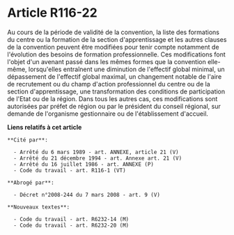 # Article R116-22

Au cours de la période de validité de la convention, la liste des formations du centre ou la formation de la section
d'apprentissage et les autres clauses de la convention peuvent être modifiées pour tenir compte notamment de l'évolution des
besoins de formation professionnelle. Ces modifications font l'objet d'un avenant passé dans les mêmes formes que la
convention elle-même, lorsqu'elles entraînent une diminution de l'effectif global minimal, un dépassement de l'effectif
global maximal, un changement notable de l'aire de recrutement ou du champ d'action professionnel du centre ou de la section
d'apprentissage, une transformation des conditions de participation de l'Etat ou de la région. Dans tous les autres cas, ces
modifications sont autorisées par préfet de région ou par le président du conseil régional, sur demande de l'organisme
gestionnaire ou de l'établissement d'accueil.

**Liens relatifs à cet article**

	**Cité par**:

	  - Arrêté du 6 mars 1989 - art. ANNEXE, article 21 (V)
	  - Arrêté du 21 décembre 1994 - art. Annexe art. 21 (V)
	  - Arrêté du 16 juillet 1986 - art. ANNEXE (P)
	  - Code du travail - art. R116-1 (VT)

	**Abrogé par**:

	  - Décret n°2008-244 du 7 mars 2008 - art. 9 (V)

	**Nouveaux textes**:

	  - Code du travail - art. R6232-14 (M)
	  - Code du travail - art. R6232-20 (M)
